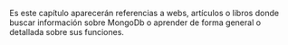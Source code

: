 Es este capítulo aparecerán referencias a webs, artículos o libros donde buscar información sobre MongoDb o aprender de forma general o detallada sobre sus funciones.